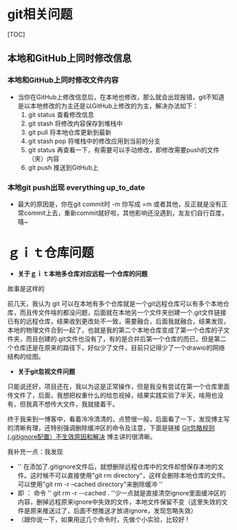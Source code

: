 # git相关问题

[TOC]



## 本地和GitHub上同时修改信息

### 本地和GitHub上同时修改文件内容

- 当你在GitHub上修改信息后，在本地也修改，那么就会出现报错，git不知道是以本地修改的为主还是以GitHub上修改的为主，解决办法如下：
  1. git status  查看修改信息
  2. git stash 将修改内容保存到堆栈中
  3. git pull 将本地仓库更新到最新
  4. git stash pop 将堆栈中的修改应用到当前的分支
  5. git status 再查看一下，有需要可以手动修改，即修改需要push的文件（夹）内容
  6. git push  推送到GitHub上

### 本地git push出现 everything up_to_date

- 最大的原因是，你在git commit时 -m 你写成 =m 或者其他，反正就是没有正常commit上去，重新commit就好啦，其他影响还没遇到，友友们自行百度，嘻~



# ｇｉｔ仓库问题



- **关于ｇｉｔ本地多仓库对应远程一个仓库的问题**　

故事是这样的

前几天，我认为 git 可以在本地有多个仓库就是一个git远程仓库可以有多个本地仓库，而且传文件啥的都没问题，后面就在本地另一个文件夹创建一个.git文件链接已有的远程仓库，结果收到更改处不一致，需要融合，后面我就融合，结果发现，本地的物理文件合到一起了，也就是我的第二个本地仓库变成了第一个仓库的子文件夹，而且创建的.git文件也没有了，有的是合并后第一个仓库的而已，但是第二个仓库还是在原来的路径下，好似少了文件，目前只记得少了一个drawio的网络结构的绘图。

- **关于git忽视文件问题**

只能说还好，项目还在，我以为这是正常操作，但是我没有尝试在第一个仓库里面传文件了，后面，我想把权重什么的给忽视掉，结果实践实验了半天，啥用也没有，但我真不想传大文件，我就接着干。

终于我来到一博客中，看着冷冷清清的，点赞很一般，后面看了一下，发现博主写的清晰有理，还特别强调删除缓冲区的命令及注意，下面是链接  [Git忽略规则(.gitignore配置）不生效原因和解决](https://www.cnblogs.com/rainbowk/p/10932322.html) 博主讲的很清晰。

我补充一点：我发现 

- '' 在添加了.gitignore文件后，就想删除远程仓库中的文件却想保存本地的文件。这时候不可以直接使用"git rm directory"，这样会删除本地仓库的文件。可以使用"git rm -r –cached directory"来删除缓冲 '' 
-  即 ： 命令 '' git rm -r --cached . ''少一点就是直接清空ignore里面缓冲区的内容，删掉远程原来ignore中失效的文件，本地文件保留不变（这里失效的文件是原来推送过了，后面不想推送才放进ignore，发现忽略失效）
- （跟你说一下，如果用这几个命令时，先做个小实验，比较好 !


















